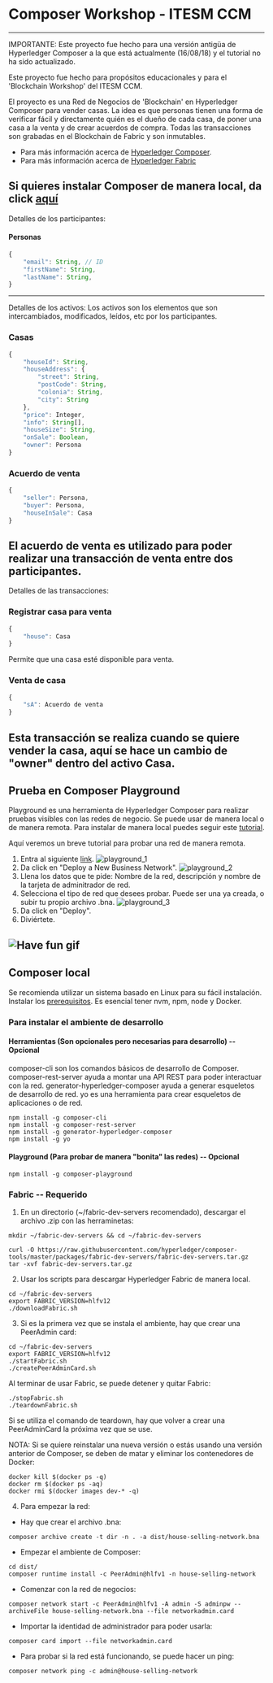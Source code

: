 # Composer Workshop - ITESM CCM
---
IMPORTANTE: Este proyecto fue hecho para una versión antigüa de Hyperledger Composer a la que está actualmente (16/08/18) y el tutorial no ha sido actualizado.

Este proyecto fue hecho para propósitos educacionales y para el 'Blockchain Workshop' del
ITESM CCM.

El proyecto es una Red de Negocios de 'Blockchain' en Hyperledger Composer para vender casas.
La idea es que personas tienen una forma de verificar fácil y directamente quién es el dueño
de cada casa, de poner una casa a la venta y de crear acuerdos de compra. Todas las transacciones
son grabadas en el Blockchain de Fabric y son inmutables.

- Para más información acerca de [Hyperledger Composer](https://hyperledger.github.io/composer/latest/introduction/introduction.html).
- Para más información acerca de [Hyperledger Fabric](http://hyperledger-fabric.readthedocs.io/en/release/)

Si quieres instalar Composer de manera local, da click [aquí](#composer-local)
---
Detalles de los participantes:
#### Personas
```js
{
    "email": String, // ID
    "firstName": String,
    "lastName": String,
}
``` 
---
Detalles de los activos:
Los activos son los elementos que son intercambiados, modificados, leídos, etc por los participantes.
### Casas
```js
{
    "houseId": String,
    "houseAddress": {
        "street": String,
        "postCode": String,
        "colonia": String,
        "city": String
    },
    "price": Integer,
    "info": String[],
    "houseSize": String,
    "onSale": Boolean,
    "owner": Persona
}
``` 

### Acuerdo de venta
```js
{
    "seller": Persona,
    "buyer": Persona,
    "houseInSale": Casa
}
``` 
El acuerdo de venta es utilizado para poder realizar una transacción de venta entre dos participantes.
---
Detalles de las transacciones:
### Registrar casa para venta
```js
{
    "house": Casa
}
``` 
Permite que una casa esté disponible para venta.

### Venta de casa
```js
{
    "sA": Acuerdo de venta
}
``` 
Esta transacción se realiza cuando se quiere vender la casa, aquí se hace un cambio de "owner" dentro del activo
Casa.
---
## Prueba en Composer Playground
Playground es una herramienta de Hyperledger Composer para realizar pruebas visibles con las redes de negocio.
Se puede usar de manera local o de manera remota.
Para instalar de manera local puedes seguir este [tutorial](https://hyperledger.github.io/composer/latest/installing/installing-index).

Aquí veremos un breve tutorial para probar una red de manera remota.
1. Entra al siguiente [link](https://composer-playground.mybluemix.net/).
![playground_1](./img/playground_1.png "Pantalla de inicio de Playground")
2. Da click en "Deploy a New Business Network".
![playground_2](./img/playground_2.png "Creación de nueva Red de Negocios")
3. Llena los datos que te pide: Nombre de la red, descripción y nombre de la tarjeta de adminitrador de red.
4. Selecciona el tipo de red que desees probar. Puede ser una ya creada, o subir tu propio archivo .bna.
![playground_3](./img/playground_3.png "Selección de Red de Negocios")
5. Da click en "Deploy".
6. Diviértete.

![Have fun gif](https://media.giphy.com/media/3o6UBfwmyyFM9ieUgM/giphy.gif)
---
## Composer local
Se recomienda utilizar un sistema basado en Linux para su fácil instalación. Instalar los [prerequisitos](https://hyperledger.github.io/composer/installing/installing-prereqs).
Es esencial tener nvm, npm, node y Docker.

### Para instalar el ambiente de desarrollo
#### Herramientas (Son opcionales pero necesarias para desarrollo) -- Opcional
composer-cli son los comandos básicos de desarrollo de Composer.
composer-rest-server ayuda a montar una API REST para poder interactuar con la red.
generator-hyperledger-composer ayuda a generar esqueletos de desarrollo de red.
yo es una herramienta para crear esqueletos de aplicaciones o de red.
```
npm install -g composer-cli
npm install -g composer-rest-server
npm install -g generator-hyperledger-composer
npm install -g yo
```
#### Playground (Para probar de manera "bonita" las redes) -- Opcional
```
npm install -g composer-playground
```
### Fabric -- Requerido
1. En un directorio (~/fabric-dev-servers recomendado), descargar el archivo .zip con las herraminetas:
```
mkdir ~/fabric-dev-servers && cd ~/fabric-dev-servers

curl -O https://raw.githubusercontent.com/hyperledger/composer-tools/master/packages/fabric-dev-servers/fabric-dev-servers.tar.gz
tar -xvf fabric-dev-servers.tar.gz
```
2. Usar los scripts para descargar Hyperledger Fabric de manera local.
```
cd ~/fabric-dev-servers
export FABRIC_VERSION=hlfv12
./downloadFabric.sh
```
3. Si es la primera vez que se instala el ambiente, hay que crear una PeerAdmin card:
```
cd ~/fabric-dev-servers
export FABRIC_VERSION=hlfv12
./startFabric.sh
./createPeerAdminCard.sh
```
Al terminar de usar Fabric, se puede detener y quitar Fabric:
```
./stopFabric.sh
./teardownFabric.sh
```
Si se utiliza el comando de teardown, hay que volver a crear una PeerAdminCard la próxima vez que se use.

NOTA: Si se quiere reinstalar una nueva versión o estás usando una versión anterior de Composer, se deben de matar y eliminar los contenedores de Docker:
```
docker kill $(docker ps -q)
docker rm $(docker ps -aq)
docker rmi $(docker images dev-* -q)
```

4. Para empezar la red:
- Hay que crear el archivo .bna:
```
composer archive create -t dir -n . -a dist/house-selling-network.bna
```

- Empezar el ambiente de Composer:
```
cd dist/
composer runtime install -c PeerAdmin@hlfv1 -n house-selling-network
```

- Comenzar con la red de negocios:
```
composer network start -c PeerAdmin@hlfv1 -A admin -S adminpw --archiveFile house-selling-network.bna --file networkadmin.card
```

- Importar la identidad de administrador para poder usarla:
```
composer card import --file networkadmin.card
```

- Para probar si la red está funcionando, se puede hacer un ping:
```
composer network ping -c admin@house-selling-network
```